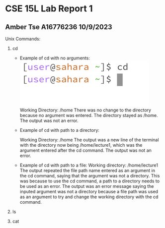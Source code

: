 # CSE 15L Lab Report 1
## Amber Tse A16776236 10/9/2023

Unix Commands:
1. cd
   - Example of cd with no arguments:
     ![Image](cd.png)
     Working Directory: /home
     There was no change to the directory because no argument was entered. The directory stayed as /home. 
     The output was not an error.
     
   - Example of cd with path to a directory:
     
     Working Directory: /home
     The output was a new line of the terminal with the directory now being /home/lecture1, which was the argument entered after the cd command.
     The output was not an error. 
     
   - Example of cd with path to a file:
     Working directory: /home/lecture1
     The output repeated the file path name entered as an argument in the cd command, saying that the argument was not a directory. This was because to use the cd command, a path to a directory needs to be used as an error. 
     The output was an error message saying the inputed argument was not a directory because a file path was used as an argument to try and change the working directory with the cd command. 
     
1. ls
2. cat
